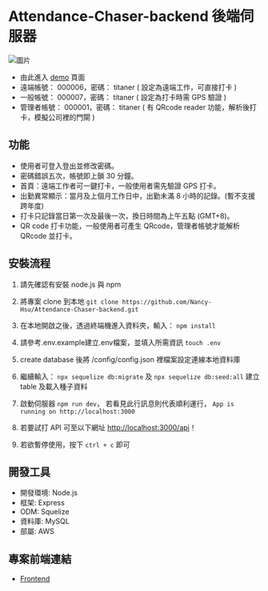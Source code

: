 # Attendance-Chaser-backend 後端伺服器
![圖片](https://user-images.githubusercontent.com/108853120/211468913-b1d04cd3-deab-467c-8f51-b51fa3e1d815.png)

- 由此進入 [demo](https://nancy-hsu.github.io/Attendance-Chaser-frontEnd/#/login) 頁面
- 遠端帳號： 000006，密碼： titaner ( 設定為遠端工作，可直接打卡 )
- 一般帳號： 000007，密碼： titaner ( 設定為打卡時需 GPS 驗證 )
- 管理者帳號： 000001，密碼： titaner ( 有 QRcode reader 功能，解析後打卡，模擬公司裡的門閘 )

## 功能
- 使用者可登入登出並修改密碼。
- 密碼錯誤五次，帳號即上鎖 30 分鐘。
- 首頁：遠端工作者可一鍵打卡，一般使用者需先驗證 GPS 打卡。
- 出勤異常顯示：當月及上個月工作日中，出勤未滿 8 小時的記錄。(暫不支援跨年度)
- 打卡只記錄當日第一次及最後一次，換日時間為上午五點 (GMT+8)。
- QR code 打卡功能，一般使用者可產生 QRcode，管理者帳號才能解析 QRcode 並打卡。

## 安裝流程
1. 請先確認有安裝 node.js 與 npm

2. 將專案 clone 到本地 `git clone https://github.com/Nancy-Hsu/Attendance-Chaser-backend.git`

3. 在本地開啟之後，透過終端機進入資料夾，輸入： `npm install`

4. 請參考.env.example建立.env檔案，並填入所需資訊 `touch .env`

5. create database 後將 /config/config.json 裡檔案設定連線本地資料庫

5. 繼續輸入： `npx sequelize db:migrate` 及 `npx sequelize db:seed:all` 建立 table 及載入種子資料

6. 啟動伺服器 `npm run dev`， 若看見此行訊息則代表順利運行， `App is running on http://localhost:3000`

7. 若要試打 API 可至以下網址 [http://localhost:3000/api](http://localhost:3000/api)！

8. 若欲暫停使用，按下 `ctrl + c` 即可

## 開發工具
- 開發環境: Node.js 
- 框架: Express 
- ODM: Squelize 
- 資料庫: MySQL
- 部屬: AWS

## 專案前端連結
- [Frontend](https://github.com/Nancy-Hsu/Attendance-Chaser-frontEnd)
<br />
<br />
